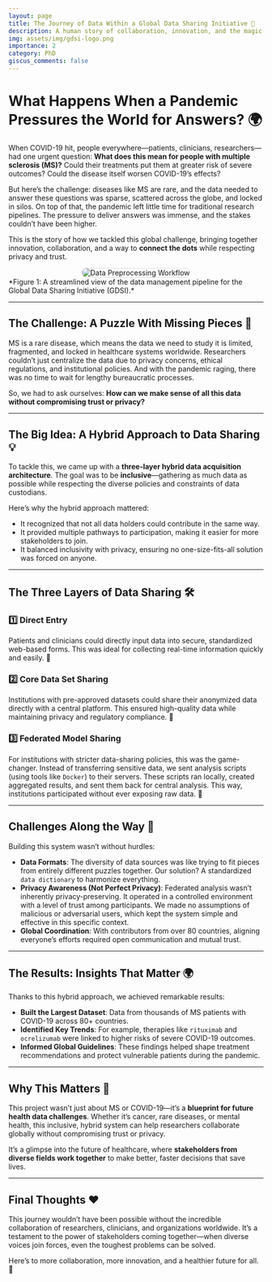 ```yaml
---
layout: page
title: The Journey of Data Within a Global Data Sharing Initiative 🚀
description: A human story of collaboration, innovation, and the magic of federated data analysis.
img: assets/img/gdsi-logo.png
importance: 2
category: PhD
giscus_comments: false
---
```


# What Happens When a Pandemic Pressures the World for Answers? 🌍

When COVID-19 hit, people everywhere—patients, clinicians, researchers—had one urgent question: **What does this mean for people with multiple sclerosis (MS)?** Could their treatments put them at greater risk of severe outcomes? Could the disease itself worsen COVID-19’s effects?

But here’s the challenge: diseases like MS are rare, and the data needed to answer these questions was sparse, scattered across the globe, and locked in silos. On top of that, the pandemic left little time for traditional research pipelines. The pressure to deliver answers was immense, and the stakes couldn’t have been higher.

This is the story of how we tackled this global challenge, bringing together innovation, collaboration, and a way to **connect the dots** while respecting privacy and trust.

<div style="text-align: center;">
  <img src="/assets/img/gdsi-infra.png" alt="Data Preprocessing Workflow" style="max-width: 100%; height: auto; border: 1px solid #ddd; border-radius: 8px;">
</div>
*Figure 1: A streamlined view of the data management pipeline for the Global Data Sharing Initiative (GDSI).*

---

## The Challenge: A Puzzle With Missing Pieces 🧩

MS is a rare disease, which means the data we need to study it is limited, fragmented, and locked in healthcare systems worldwide. Researchers couldn’t just centralize the data due to privacy concerns, ethical regulations, and institutional policies. And with the pandemic raging, there was no time to wait for lengthy bureaucratic processes.

So, we had to ask ourselves: **How can we make sense of all this data without compromising trust or privacy?**

---

## The Big Idea: A Hybrid Approach to Data Sharing 💡

To tackle this, we came up with a **three-layer hybrid data acquisition architecture**. The goal was to be **inclusive**—gathering as much data as possible while respecting the diverse policies and constraints of data custodians.

Here’s why the hybrid approach mattered:

- It recognized that not all data holders could contribute in the same way.
- It provided multiple pathways to participation, making it easier for more stakeholders to join.
- It balanced inclusivity with privacy, ensuring no one-size-fits-all solution was forced on anyone.

---

## The Three Layers of Data Sharing 🛠️

### 1️⃣ **Direct Entry**

Patients and clinicians could directly input data into secure, standardized web-based forms. This was ideal for collecting real-time information quickly and easily. 📝

### 2️⃣ **Core Data Set Sharing**

Institutions with pre-approved datasets could share their anonymized data directly with a central platform. This ensured high-quality data while maintaining privacy and regulatory compliance. 🔄

### 3️⃣ **Federated Model Sharing**

For institutions with stricter data-sharing policies, this was the game-changer. Instead of transferring sensitive data, we sent analysis scripts (using tools like `Docker`) to their servers. These scripts ran locally, created aggregated results, and sent them back for central analysis. This way, institutions participated without ever exposing raw data. 🧠

---

## Challenges Along the Way 🚧

Building this system wasn’t without hurdles:

- **Data Formats**: The diversity of data sources was like trying to fit pieces from entirely different puzzles together. Our solution? A standardized `data dictionary` to harmonize everything.
- **Privacy Awareness (Not Perfect Privacy)**: Federated analysis wasn’t inherently privacy-preserving. It operated in a controlled environment with a level of trust among participants. We made no assumptions of malicious or adversarial users, which kept the system simple and effective in this specific context.
- **Global Coordination**: With contributors from over 80 countries, aligning everyone’s efforts required open communication and mutual trust.

---

## The Results: Insights That Matter 🌍

Thanks to this hybrid approach, we achieved remarkable results:

- **Built the Largest Dataset**: Data from thousands of MS patients with COVID-19 across 80+ countries.
- **Identified Key Trends**: For example, therapies like `rituximab` and `ocrelizumab` were linked to higher risks of severe COVID-19 outcomes.
- **Informed Global Guidelines**: These findings helped shape treatment recommendations and protect vulnerable patients during the pandemic.

---

## Why This Matters 🌟

This project wasn’t just about MS or COVID-19—it’s a **blueprint for future health data challenges**. Whether it’s cancer, rare diseases, or mental health, this inclusive, hybrid system can help researchers collaborate globally without compromising trust or privacy.

It’s a glimpse into the future of healthcare, where **stakeholders from diverse fields work together** to make better, faster decisions that save lives.

---

## Final Thoughts ❤️

This journey wouldn’t have been possible without the incredible collaboration of researchers, clinicians, and organizations worldwide. It’s a testament to the power of stakeholders coming together—when diverse voices join forces, even the toughest problems can be solved.

Here’s to more collaboration, more innovation, and a healthier future for all. 💪

